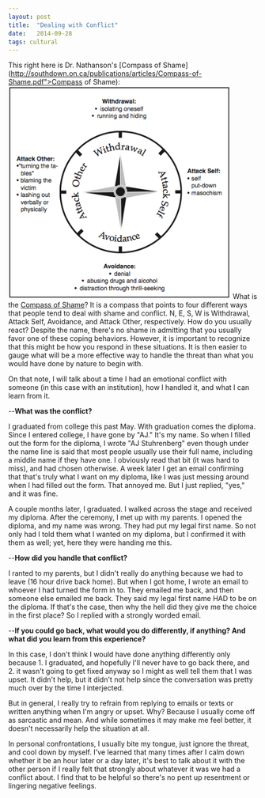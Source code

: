 ```yaml
---
layout: post
title:  "Dealing with Conflict"
date:   2014-09-28
tags: cultural
---
```


This right here is Dr. Nathanson's [Compass of Shame](http://southdown.on.ca/publications/articles/Compass-of-Shame.pdf">Compass of Shame):
<img src="/assets/images/compass_of_shame.png">
What is the <a href="https://www.google.com/url?sa=t&rct=j&q=&esrc=s&source=web&cd=3&cad=rja&uact=8&ved=0CC4QtwIwAg&url=http%3A%2F%2Fwww.youtube.com%2Fwatch%3Fv%3DLZ1fSW7zevE&ei=7YBBVZftDM2IsQS0moCwDA&usg=AFQjCNFn2NUO-0qgxoD47T5LWhYVtzex2A&sig2=_h472wq0uILbVouGPBDStA">Compass of Shame</a>?  It is a compass that points to four different ways that people tend to deal with shame and conflict.  N, E, S, W is Withdrawal, Attack Self, Avoidance, and Attack Other, respectively.  How do you usually react?  Despite the name, there's no shame in admitting that you usually favor one of these coping behaviors.  However, it is important to recognize that this might be how you respond in these situations.  It is then easier to gauge what will be a more effective way to handle the threat than what you would have done by nature to begin with.

On that note, I will talk about a time I had an emotional conflict with someone (in this case with an institution), how I handled it, and what I can learn from it.

--<strong>What was the conflict?</strong>

I graduated from college this past May.  With graduation comes the diploma.  Since I entered college, I have gone by "AJ."  It's my name.  So when I filled out the form for the diploma, I wrote "AJ Stuhrenberg" even though under the name line is said that most people usually use their full name, including a middle name if they have one.  I obviously read that bit (it was hard to miss), and had chosen otherwise.  A week later I get an email confirming that that's truly what I want on my diploma, like I was just messing around when I had filled out the form.  That annoyed me.  But I just replied, "yes," and it was fine.

A couple months later, I graduated.  I walked across the stage and received my diploma.  After the ceremony, I met up with my parents.  I opened the diploma, and my name was wrong.  They had put my legal first name.  So not only had I told them what I wanted on my diploma, but I confirmed it with them as well; yet, here they were handing me this.

--<strong>How did you handle that conflict?</strong>

I ranted to my parents, but I didn't really do anything because we had to leave (16 hour drive back home).  But when I got home, I wrote an email to whoever I had turned the form in to.  They emailed me back, and then someone else emailed me back.  They said my legal first name HAD to be on the diploma.  If that's the case, then why the hell did they give me the choice in the first place?  So I replied with a strongly worded email.

--<strong>If you could go back, what would you do differently, if anything? And what did you learn from this experience?</strong>

In this case, I don't think I would have done anything differently only because 1. I graduated, and hopefully I'll never have to go back there, and 2. it wasn't going to get fixed anyway so I might as well tell them that I was upset. It didn't help, but it didn't not help since the conversation was pretty much over by the time I interjected.

But in general, I really try to refrain from replying to emails or texts or written anything when I'm angry or upset.  Why?  Because I usually come off as sarcastic and mean.  And while sometimes it may make me feel better, it doesn't necessarily help the situation at all.

In personal confrontations, I usually bite my tongue, just ignore the threat, and cool down by myself.  I've learned that many times after I calm down whether it be an hour later or a day later, it's best to talk about it with the other person if I really felt that strongly about whatever it was we had a conflict about.  I find that to be helpful so there's no pent up resentment or lingering negative feelings.